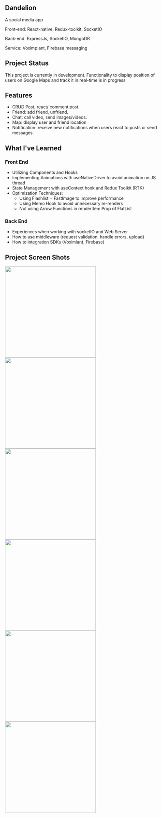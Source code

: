 ## Dandelion
A social media app 


Front-end: React-native, Redux-toolkit, SocketIO

Back-end: ExpressJs, SocketIO, MongoDB


Service: Voximplant, Firebase messaging
## Project Status
This project is currently in development. Functionality to display position of users on Google Maps and track it in real-time is in progress

## Features
- CRUD Post, react/ comment post.
- Friend: add friend, unfriend.
- Chat: call video, send images/videos.
- Map: display user and friend location
- Notification: receive new notifications when users react to posts or send messages.
## What I've Learned
### Front End
- Utilizing Components and Hooks
- Implementing Animations with useNativeDriver to avoid animation on JS thread
- State Management with useContext hook and Redux Toolkit (RTK)
- Optimization Techniques:
  + Using Flashlist + FastImage to improve performance
  + Using Memo Hook to avoid unnecessary re-renders
  + Not using Arrow Functions in renderItem Prop of FlatList
### Back End
- Experiences when working with socketIO and Web Server
- How to use middleware (request validation, handle errors, upload)
- How to integration SDKs (Voximlant, Firebase)
## Project Screen Shots
<img src="https://github.com/lancer2672/Dandelion/assets/90507570/234f3cfa-7069-47e3-81b5-0de9c1f4c2fb"  width="300">
<img src="https://github.com/lancer2672/Dandelion/assets/90507570/24c02733-7f18-44a0-af23-1701a8baff59"  width="300">
<img src="https://github.com/lancer2672/Dandelion/assets/90507570/909ffdab-a2b3-4967-aa3c-95a64404a145" width="300">
<img src="https://github.com/lancer2672/Dandelion/assets/90507570/b00270b8-aaf4-4bd8-bfac-5077dd6cbd7f" width="300">
<img src="https://github.com/lancer2672/Dandelion/assets/90507570/4a0b4acc-d9a9-477c-a3b3-2bfd85fc5967" width="300">
<img src="https://github.com/lancer2672/Dandelion/assets/90507570/5004f845-10de-4a3f-a608-809e8db9bcd8" width="300">


